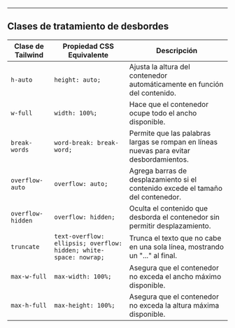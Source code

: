 
---

## Clases de tratamiento de desbordes

| Clase de Tailwind | Propiedad CSS Equivalente                                         | Descripción                                                                             |
| ----------------- | ----------------------------------------------------------------- | --------------------------------------------------------------------------------------- |
| `h-auto`          | `height: auto;`                                                   | Ajusta la altura del contenedor automáticamente en función del contenido.               |
| `w-full`          | `width: 100%;`                                                    | Hace que el contenedor ocupe todo el ancho disponible.                                  |
| `break-words`     | `word-break: break-word;`                                         | Permite que las palabras largas se rompan en líneas nuevas para evitar desbordamientos. |
| `overflow-auto`   | `overflow: auto;`                                                 | Agrega barras de desplazamiento si el contenido excede el tamaño del contenedor.        |
| `overflow-hidden` | `overflow: hidden;`                                               | Oculta el contenido que desborda el contenedor sin permitir desplazamiento.             |
| `truncate`        | `text-overflow: ellipsis; overflow: hidden; white-space: nowrap;` | Trunca el texto que no cabe en una sola línea, mostrando un "..." al final.             |
| `max-w-full`      | `max-width: 100%;`                                                | Asegura que el contenedor no exceda el ancho máximo disponible.                         |
| `max-h-full`      | `max-height: 100%;`                                               | Asegura que el contenedor no exceda la altura máxima disponible.                        |
